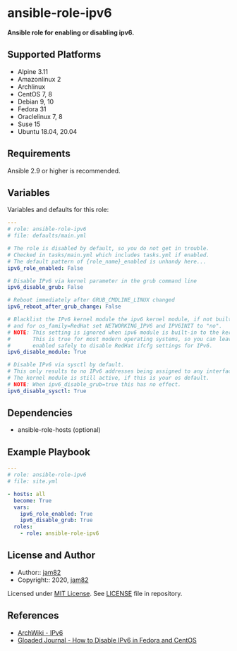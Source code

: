 # ansible-role-ipv6

**Ansible role for enabling or disabling ipv6.**

## Supported Platforms

- Alpine 3.11
- Amazonlinux 2
- Archlinux
- CentOS 7, 8
- Debian 9, 10
- Fedora 31
- Oraclelinux 7, 8
- Suse 15
- Ubuntu 18.04, 20.04

## Requirements

Ansible 2.9 or higher is recommended.

## Variables

Variables and defaults for this role:

```yaml
---
# role: ansible-role-ipv6
# file: defaults/main.yml

# The role is disabled by default, so you do not get in trouble.
# Checked in tasks/main.yml which includes tasks.yml if enabled.
# The default pattern of {role_name}_enabled is unhandy here...
ipv6_role_enabled: False

# Disable IPv6 via kernel parameter in the grub command line
ipv6_disable_grub: False

# Reboot immediately after GRUB_CMDLINE_LINUX changed
ipv6_reboot_after_grub_change: False

# Blacklist the IPv6 kernel module the ipv6 kernel module, if not built-in
# and for os_family=RedHat set NETWORKING_IPV6 and IPV6INIT to "no".
# NOTE: This setting is ignored when ipv6 module is built-in to the kernel.
#       This is true for most modern operating systems, so you can leave it
#       enabled safely to disable RedHat ifcfg settings for IPv6.
ipv6_disable_module: True

# Disable IPv6 via sysctl by default.
# This only results to no IPv6 addresses being assigned to any interface.
# The kernel module is still active, if this is your os default.
# NOTE: When ipv6_disable_grub=true this has no effect.
ipv6_disable_sysctl: True
```

## Dependencies

- ansible-role-hosts (optional)

## Example Playbook

```yaml
---
# role: ansible-role-ipv6
# file: site.yml

- hosts: all
  become: True
  vars:
    ipv6_role_enabled: True
    ipv6_disable_grub: True
  roles:
    - role: ansible-role-ipv6
```

## License and Author

- Author:: [jam82](https://github.com/jam82/)
- Copyright:: 2020, [jam82](https://github.com/jam82/)

Licensed under [MIT License](https://opensource.org/licenses/MIT).
See [LICENSE](https://github.com/jam82/ansible-role-ipv6/blob/master/LICENSE) file in repository.

## References

- [ArchWiki - IPv6](https://wiki.archlinux.org/index.php/IPv6)
- [Gloaded Journal - How to Disable IPv6 in Fedora and CentOS](https://www.g-loaded.eu/2008/05/12/how-to-disable-ipv6-in-fedora-and-centos/)
